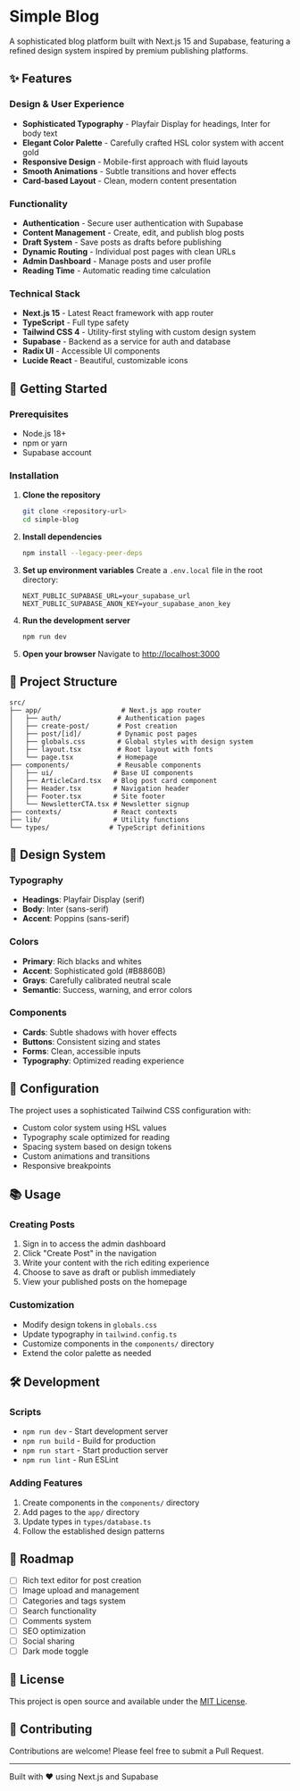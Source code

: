 # Simple Blog

A sophisticated blog platform built with Next.js 15 and Supabase, featuring a refined design system inspired by premium publishing platforms.

## ✨ Features

### Design & User Experience
- **Sophisticated Typography** - Playfair Display for headings, Inter for body text
- **Elegant Color Palette** - Carefully crafted HSL color system with accent gold
- **Responsive Design** - Mobile-first approach with fluid layouts
- **Smooth Animations** - Subtle transitions and hover effects
- **Card-based Layout** - Clean, modern content presentation

### Functionality
- **Authentication** - Secure user authentication with Supabase
- **Content Management** - Create, edit, and publish blog posts
- **Draft System** - Save posts as drafts before publishing
- **Dynamic Routing** - Individual post pages with clean URLs
- **Admin Dashboard** - Manage posts and user profile
- **Reading Time** - Automatic reading time calculation

### Technical Stack
- **Next.js 15** - Latest React framework with app router
- **TypeScript** - Full type safety
- **Tailwind CSS 4** - Utility-first styling with custom design system
- **Supabase** - Backend as a service for auth and database
- **Radix UI** - Accessible UI components
- **Lucide React** - Beautiful, customizable icons

## 🚀 Getting Started

### Prerequisites
- Node.js 18+ 
- npm or yarn
- Supabase account

### Installation

1. **Clone the repository**
   ```bash
   git clone <repository-url>
   cd simple-blog
   ```

2. **Install dependencies**
   ```bash
   npm install --legacy-peer-deps
   ```

3. **Set up environment variables**
   Create a `.env.local` file in the root directory:
   ```env
   NEXT_PUBLIC_SUPABASE_URL=your_supabase_url
   NEXT_PUBLIC_SUPABASE_ANON_KEY=your_supabase_anon_key
   ```

4. **Run the development server**
   ```bash
   npm run dev
   ```

5. **Open your browser**
   Navigate to [http://localhost:3000](http://localhost:3000)

## 📁 Project Structure

```
src/
├── app/                    # Next.js app router
│   ├── auth/              # Authentication pages
│   ├── create-post/       # Post creation
│   ├── post/[id]/         # Dynamic post pages
│   ├── globals.css        # Global styles with design system
│   ├── layout.tsx         # Root layout with fonts
│   └── page.tsx           # Homepage
├── components/            # Reusable components
│   ├── ui/               # Base UI components
│   ├── ArticleCard.tsx   # Blog post card component
│   ├── Header.tsx        # Navigation header
│   ├── Footer.tsx        # Site footer
│   └── NewsletterCTA.tsx # Newsletter signup
├── contexts/             # React contexts
├── lib/                  # Utility functions
└── types/               # TypeScript definitions
```

## 🎨 Design System

### Typography
- **Headings**: Playfair Display (serif)
- **Body**: Inter (sans-serif) 
- **Accent**: Poppins (sans-serif)

### Colors
- **Primary**: Rich blacks and whites
- **Accent**: Sophisticated gold (#B8860B)
- **Grays**: Carefully calibrated neutral scale
- **Semantic**: Success, warning, and error colors

### Components
- **Cards**: Subtle shadows with hover effects
- **Buttons**: Consistent sizing and states
- **Forms**: Clean, accessible inputs
- **Typography**: Optimized reading experience

## 🔧 Configuration

The project uses a sophisticated Tailwind CSS configuration with:
- Custom color system using HSL values
- Typography scale optimized for reading
- Spacing system based on design tokens
- Custom animations and transitions
- Responsive breakpoints

## 📚 Usage

### Creating Posts
1. Sign in to access the admin dashboard
2. Click "Create Post" in the navigation
3. Write your content with the rich editing experience
4. Choose to save as draft or publish immediately
5. View your published posts on the homepage

### Customization
- Modify design tokens in `globals.css`
- Update typography in `tailwind.config.ts`
- Customize components in the `components/` directory
- Extend the color palette as needed

## 🛠️ Development

### Scripts
- `npm run dev` - Start development server
- `npm run build` - Build for production
- `npm run start` - Start production server
- `npm run lint` - Run ESLint

### Adding Features
1. Create components in the `components/` directory
2. Add pages to the `app/` directory
3. Update types in `types/database.ts`
4. Follow the established design patterns

## 🎯 Roadmap

- [ ] Rich text editor for post creation
- [ ] Image upload and management
- [ ] Categories and tags system
- [ ] Search functionality
- [ ] Comments system
- [ ] SEO optimization
- [ ] Social sharing
- [ ] Dark mode toggle

## 📄 License

This project is open source and available under the [MIT License](LICENSE).

## 🤝 Contributing

Contributions are welcome! Please feel free to submit a Pull Request.

---

Built with ❤️ using Next.js and Supabase
